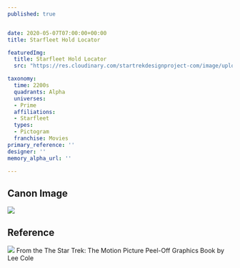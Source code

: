 ```yaml
---
published: true


date: 2020-05-07T07:00:00+00:00
title: Starfleet Hold Locator

featuredImg:
  title: Starfleet Hold Locator
  src: "https://res.cloudinary.com/startrekdesignproject-com/image/upload/v1588628225/HoldLocator.png"

taxonomy:
  time: 2200s
  quadrants: Alpha
  universes:
  - Prime
  affiliations:
  - Starfleet
  types:
  - Pictogram
  franchise: Movies
primary_reference: ''
designer: ''
memory_alpha_url: ''

---
```

## Canon Image

![](https://res.cloudinary.com/startrekdesignproject-com/image/upload/v1588628225/HoldLocator_ST2-1.jpg)

## Reference


![](https://res.cloudinary.com/startrekdesignproject-com/image/upload/v1588628225/HoldLocator_Reference.jpg)
From the The Star Trek: The Motion Picture Peel-Off Graphics Book by Lee Cole
